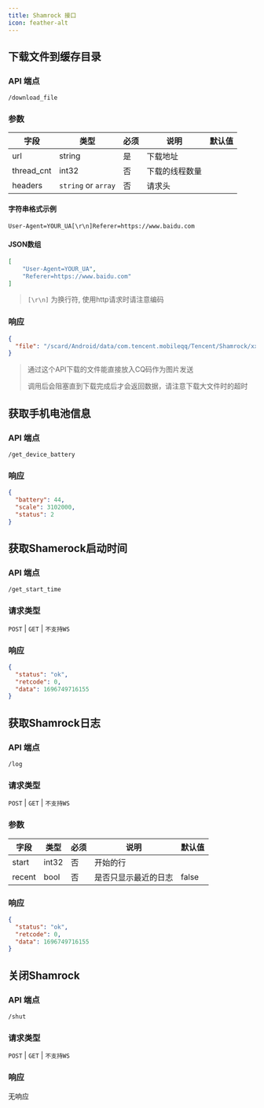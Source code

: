 ```yaml
---
title: Shamrock 接口
icon: feather-alt
---
```


## 下载文件到缓存目录

### API 端点

`/download_file`

### 参数

| 字段   | 类型    | 必须 | 说明                 | 默认值 |
| ------ | ------- | ---- | -------------------- | ------ |
| url  | string | 是   | 下载地址             |        |
| thread_cnt | int32  | 否   | 下载的线程数量 |   |
| headers | `string` or `array` | 否 | 请求头 | |

#### 字符串格式示例

```string
User-Agent=YOUR_UA[\r\n]Referer=https://www.baidu.com
```

#### JSON数组

```json
[
    "User-Agent=YOUR_UA",
    "Referer=https://www.baidu.com"
]
```

> `[\r\n]` 为换行符, 使用http请求时请注意编码

### 响应

```json
{
  "file": "/scard/Android/data/com.tencent.mobileqq/Tencent/Shamrock/xxxx"
}
```

> 通过这个API下载的文件能直接放入CQ码作为图片发送
>
> 调用后会阻塞直到下载完成后才会返回数据，请注意下载大文件时的超时

## 获取手机电池信息

### API 端点

`/get_device_battery`

### 响应

```json
{
  "battery": 44,
  "scale": 3102000,
  "status": 2
}
```

## 获取Shamerock启动时间

### API 端点

`/get_start_time`

### 请求类型

`POST` | `GET` | `不支持WS`

### 响应

```json
{
  "status": "ok",
  "retcode": 0,
  "data": 1696749716155
}
```

## 获取Shamrock日志

### API 端点

`/log`

### 请求类型

`POST` | `GET` | `不支持WS`

### 参数

| 字段   | 类型    | 必须 | 说明                 | 默认值 |
| ------ | ------- | ---- | -------------------- | ------ |
| start  | int32 | 否   | 开始的行             |        |
| recent | bool  | 否   | 是否只显示最近的日志 | false  |

### 响应

```json
{
  "status": "ok",
  "retcode": 0,
  "data": 1696749716155
}
```

## 关闭Shamrock

### API 端点

`/shut`

### 请求类型

`POST` | `GET` | `不支持WS`

### 响应

无响应
